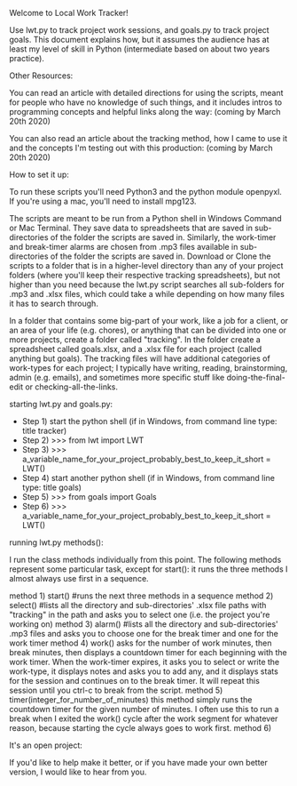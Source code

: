 Welcome to Local Work Tracker! 

Use lwt.py to track project work sessions, and goals.py to track project goals. This document explains how, but it assumes the audience has at least my level of skill in Python (intermediate based on about two years practice). 

Other Resources:

You can read an article with detailed directions for using the scripts, meant for people who have no knowledge of such things, and it includes intros to programming concepts and helpful links along the way: (coming by March 20th 2020)

You can also read an article about the tracking method, how I came to use it and the concepts I'm testing out with this production: (coming by March 20th 2020)

How to set it up:

To run these scripts you'll need Python3 and the python module openpyxl. If you're using a mac, you'll need to install mpg123.

The scripts are meant to be run from a Python shell in Windows Command or Mac Terminal. They save data to spreadsheets that are saved in sub-directories of the folder the scripts are saved in. Similarly, the work-timer and break-timer alarms are chosen from .mp3 files available in sub-directories of the folder the scripts are saved in. Download or Clone the scripts to a folder that is in a higher-level directory than any of your project folders (where you'll keep their respective tracking spreadsheets), but not higher than you need because the lwt.py script searches all sub-folders for .mp3 and .xlsx files, which could take a while depending on how many files it has to search through. 

In a folder that contains some big-part of your work, like a job for a client, or an area of your life (e.g. chores), or anything that can be divided into one or more projects, create a folder called "tracking". In the folder create a spreadsheet called goals.xlsx, and a .xlsx file for each project (called anything but goals). The tracking files will have additional categories of work-types for each project; I typically have writing, reading, brainstorming, admin (e.g. emails), and sometimes more specific stuff like doing-the-final-edit or checking-all-the-links.

starting lwt.py and goals.py:

<ul>
  <li>Step 1) start the python shell (if in Windows, from command line type: title tracker)</li>
  <li>Step 2) >>> from lwt import LWT</li>
  <li>Step 3) >>> a_variable_name_for_your_project_probably_best_to_keep_it_short = LWT()</li>
  <li>Step 4) start another python shell (if in Windows, from command line type: title goals)</li>
  <li>Step 5) >>> from goals import Goals</li>
  <li>Step 6) >>> a_variable_name_for_your_project_probably_best_to_keep_it_short = LWT()</li>
</ul>

running lwt.py methods():

I run the class methods individually from this point. The following methods represent some particular task, except for start(): it runs the three methods I almost always use first in a sequence.

method 1) start() #runs the next three methods in a sequence
method 2) select() #lists all the directory and sub-directories' .xlsx file paths with "tracking" in the path and asks you to select one (i.e. the project you're working on)
method 3) alarm() #lists all the directory and sub-directories' .mp3 files and asks you to choose one for the break timer and one for the work timer
method 4) work() asks for the number of work minutes, then break minutes, then displays a countdown timer for each beginning with the work timer. When the work-timer expires, it asks you to select or write the work-type, it displays notes and asks you to add any, and it displays stats for the session and continues on to the break timer. It will repeat this session until you ctrl-c to break from the script.
method 5) timer(integer_for_number_of_minutes) this method simply runs the countdown timer for the given number of minutes. I often use this to run a break when I exited the work() cycle after the work segment for whatever reason, because starting the cycle always goes to work first.
method 6) 



It's an open project:

If you'd like to help make it better, or if you have made your own better version, I would like to hear from you.

